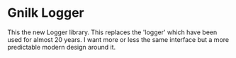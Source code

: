 # Gnilk Logger

This the new Logger library. This replaces the 'logger' which have been used for almost 20 years. 
I want more or less the same interface but a more predictable modern design around it.